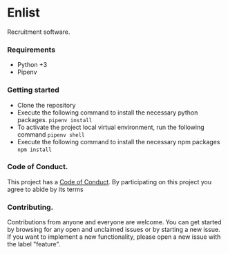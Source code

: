 # Enlist
Recruitment software.

### Requirements

* Python +3
* Pipenv

### Getting started
- Clone the repository
- Execute the following command to install the necessary python packages. ``` pipenv install ```
- To activate the project local virtual environment, run the following command ``` pipenv shell ```
- Execute the following command to install the necessary npm packages ``` npm install ```

### Code of Conduct.
This project has a [Code of Conduct](https://github.com/DevoidLabs/enlist/blob/master/CODE_OF_CONDUCT.md). By participating on this project you agree to abide by its terms

### Contributing.
Contributions from anyone and everyone are welcome. You can get started by browsing for any open and unclaimed issues or by starting a new issue. If you want to implement a new functionality, please open a new issue with the label "feature".


